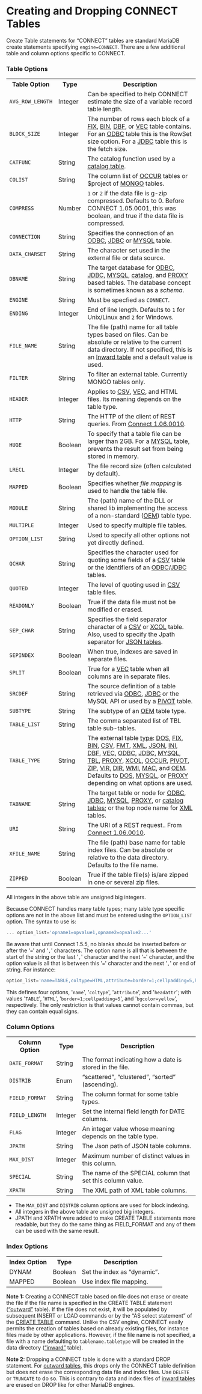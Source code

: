 # Creating and Dropping CONNECT Tables

Create Table statements for “CONNECT” tables are standard MariaDB create statements specifying
`engine=CONNECT`. There are a few additional table and column options specific to CONNECT.

### Table Options

<table><tbody><tr><th>Table Option</th><th>Type</th><th>Description</th></tr>
<tr><td><code>AVG_ROW_LENGTH</code></td><td>Integer</td><td>Can be specified to help CONNECT estimate the size of a variable record table length.</td></tr>
<tr><td><code>BLOCK_SIZE</code></td><td>Integer</td><td>The number of rows each block of a <a href="/kb/en/connect-dos-and-fix-table-types/">FIX</a>, <a href="/kb/en/connect-bin-table-type/">BIN</a>, <a href="/kb/en/connect-dbf-table-type/">DBF</a>, or <a href="/kb/en/connect-vec-table-type/">VEC</a> table contains. For an <a href="/kb/en/connect-table-types-odbc-table-type-accessing-tables-from-other-dbms/">ODBC</a> table this is the RowSet size option. For a <a href="/kb/en/connect-jdbc-table-type-accessing-tables-from-other-dbms/">JDBC</a> table this is the fetch size.</td></tr>
<tr><td><code>CATFUNC</code></td><td>String</td><td>The catalog function used by a <a href="/kb/en/connect-table-types-catalog-tables/">catalog table</a>.</td></tr>
<tr><td><code>COLIST</code></td><td>String</td><td>The column list of <a href="/kb/en/connect-table-types-occur-table-type/">OCCUR</a> tables or $project of  <a href="/kb/en/connect-mongo-table-type-accessing-collections-from-mongodb/">MONGO</a> tables.</td></tr>
<tr><td><code>COMPRESS</code></td><td>Number</td><td><code>1</code> or <code>2</code> if the data file is g-zip compressed. Defaults to 0. Before CONNECT 1.05.0001, this was boolean, and true if the data file is compressed.</td></tr>
<tr><td><code>CONNECTION</code></td><td>String</td><td>Specifies the connection of an <a href="/kb/en/connect-table-types-odbc-table-type-accessing-tables-from-other-dbms/">ODBC</a>, <a href="/kb/en/connect-jdbc-table-type-accessing-tables-from-other-dbms/">JDBC</a> or <a href="/kb/en/connect-table-types-mysql-table-type-accessing-mysqlmariadb-tables/">MYSQL</a> table.</td></tr>
<tr><td><code>DATA_CHARSET</code></td><td>String</td><td>The character set used in the external file or data source.</td></tr>
<tr><td><code>DBNAME</code></td><td>String</td><td>The target database for <a href="/kb/en/connect-table-types-odbc-table-type-accessing-tables-from-other-dbms/">ODBC</a>, <a href="/kb/en/connect-jdbc-table-type-accessing-tables-from-other-dbms/">JDBC</a>, <a href="/kb/en/connect-table-types-mysql-table-type-accessing-mysqlmariadb-tables/">MYSQL</a>, <a href="/kb/en/connect-table-types-catalog-tables/">catalog</a>, and <a href="/kb/en/connect-table-types-proxy-table-type/">PROXY</a> based tables. The database concept is sometimes known as a <em>schema</em>.</td></tr>
<tr><td><code>ENGINE</code></td><td>String</td><td>Must be specfied as <code>CONNECT</code>.</td></tr>
<tr><td><code>ENDING</code></td><td>Integer</td><td>End of line length. Defaults to <code>1</code> for Unix/Linux and <code>2</code> for Windows.</td></tr>
<tr><td><code>FILE_NAME</code></td><td>String</td><td>The file (path) name for all table types based on files. Can be absolute or relative to the current data directory. If not specified, this is an <a href="/kb/en/inward-and-outward-tables/#inward-tables">Inward table</a> and a default value is used.</td></tr>
<tr><td><code>FILTER</code></td><td>String</td><td>To filter an external table. Currently MONGO tables only.</td></tr>
<tr><td><code>HEADER</code></td><td>Integer</td><td>Applies to <a href="/kb/en/connect-csv-and-fmt-table-types/">CSV</a>, <a href="/kb/en/connect-vec-table-type/">VEC</a>, and HTML files. Its meaning depends on the table type.</td></tr>
<tr><td><code>HTTP</code></td><td>String</td><td>The HTTP of the client of REST queries. From <a href="/kb/en/connect/">Connect 1.06.0010</a>.</td></tr>
<tr><td><code>HUGE</code></td><td>Boolean</td><td>To specify that a table file can be larger than 2GB. For a <a href="/kb/en/connect-table-types-mysql-table-type-accessing-mysqlmariadb-tables/">MYSQL</a> table, prevents the result set from being stored in memory.</td></tr>
<tr><td><code>LRECL</code></td><td>Integer</td><td>The file record size (often calculated by default).</td></tr>
<tr><td><code>MAPPED</code></td><td>Boolean</td><td>Specifies whether <em>file mapping</em> is used to handle the table file.</td></tr>
<tr><td><code>MODULE</code></td><td>String</td><td>The (path) name of the DLL or shared lib implementing the access of a non-standard (<a href="/kb/en/connect-table-types-oem/">OEM</a>) table type.</td></tr>
<tr><td><code>MULTIPLE</code></td><td>Integer</td><td>Used to specify multiple file tables.</td></tr>
<tr><td><code>OPTION_LIST</code></td><td>String</td><td>Used to specify all other options not yet directly defined.</td></tr>
<tr><td><code>QCHAR</code></td><td>String</td><td>Specifies the character used for quoting some fields of a <a href="/kb/en/connect-csv-and-fmt-table-types/">CSV</a> table or the identifiers of an <a href="/kb/en/connect-table-types-odbc-table-type-accessing-tables-from-other-dbms/">ODBC</a>/<a href="/kb/en/connect-jdbc-table-type-accessing-tables-from-other-dbms/">JDBC</a> tables.</td></tr>
<tr><td><code>QUOTED</code></td><td>Integer</td><td>The level of quoting used in <a href="/kb/en/connect-csv-and-fmt-table-types/">CSV</a> table files.</td></tr>
<tr><td><code>READONLY</code></td><td>Boolean</td><td>True if the data file must not be modified or erased.</td></tr>
<tr><td><code>SEP_CHAR</code></td><td>String</td><td>Specifies the field separator character of a <a href="/kb/en/connect-csv-and-fmt-table-types/">CSV</a> or <a href="/kb/en/connect-table-types-xcol-table-type/">XCOL</a> table. Also, used to specify the Jpath separator for <a href="/kb/en/connect-json-table-type/">JSON tables</a>.</td></tr>
<tr><td><code>SEPINDEX</code></td><td>Boolean</td><td>When true, indexes are saved in separate files.</td></tr>
<tr><td><code>SPLIT</code></td><td>Boolean</td><td>True for a <a href="/kb/en/connect-vec-table-type/">VEC</a> table when all columns are in separate files.</td></tr>
<tr><td><code>SRCDEF</code></td><td>String</td><td>The source definition of a table retrieved via <a href="/kb/en/connect-table-types-odbc-table-type-accessing-tables-from-other-dbms/">ODBC</a>, <a href="/kb/en/connect-jdbc-table-type-accessing-tables-from-other-dbms/">JDBC</a> or the MySQL API or used by a <a href="/kb/en/connect-table-types-pivot-table-type/">PIVOT</a> table.</td></tr>
<tr><td><code>SUBTYPE</code></td><td>String</td><td>The subtype of an <a href="/kb/en/connect-table-types-oem/">OEM</a> table type.</td></tr>
<tr><td><code>TABLE_LIST</code></td><td>String</td><td>The comma separated list of TBL table sub-tables.</td></tr>
<tr><td><code>TABLE_TYPE</code></td><td>String</td><td>The external table <a href="/kb/en/connect-table-types-overview/">type</a>: <a href="/kb/en/connect-dos-and-fix-table-types/">DOS</a>, <a href="/kb/en/connect-dos-and-fix-table-types/">FIX</a>, <a href="/kb/en/connect-bin-table-type/">BIN</a>, <a href="/kb/en/connect-csv-and-fmt-table-types/">CSV</a>, <a href="/kb/en/connect-csv-and-fmt-table-types/">FMT</a>, <a href="/kb/en/connect-xml-table-type/">XML</a>, <a href="/kb/en/connect-json-table-type/">JSON</a>, <a href="/kb/en/connect-ini-table-type/">INI</a>, <a href="/kb/en/connect-dbf-table-type/">DBF</a>, <a href="/kb/en/connect-vec-table-type/">VEC</a>, <a href="/kb/en/connect-table-types-odbc-table-type-accessing-tables-from-other-dbms/">ODBC</a>, <a href="/kb/en/connect-jdbc-table-type-accessing-tables-from-other-dbms/">JDBC</a>, <a href="/kb/en/connect-table-types-mysql-table-type-accessing-mysqlmariadb-tables/">MYSQL</a>, <a href="/kb/en/connect-table-types-tbl-table-type-table-list/">TBL</a>, <a href="/kb/en/connect-table-types-proxy-table-type/">PROXY</a>, <a href="/kb/en/connect-table-types-xcol-table-type/">XCOL</a>, <a href="/kb/en/connect-table-types-occur-table-type/">OCCUR</a>, <a href="/kb/en/connect-table-types-pivot-table-type/">PIVOT</a>, <a href="/kb/en/connect-zipped-file-tables/">ZIP</a>, <a href="/kb/en/connect-table-types-vir/">VIR</a>, <a href="/kb/en/connect-table-types-special-virtual-tables/#dir-type">DIR</a>, <a href="/kb/en/connect-table-types-special-virtual-tables/#windows-management-instrumentation-table-type-wmi">WMI</a>, <a href="/kb/en/connect-table-types-special-virtual-tables/#mac-address-table-type-mac">MAC</a>, and <a href="/kb/en/connect-table-types-oem/">OEM</a>. Defaults to <a href="/kb/en/connect-dos-and-fix-table-types/">DOS</a>, <a href="/kb/en/connect-table-types-mysql-table-type-accessing-mysqlmariadb-tables/">MYSQL</a>, or <a href="/kb/en/connect-table-types-proxy-table-type/">PROXY</a> depending on what options are used.</td></tr>
<tr><td><code>TABNAME</code></td><td>String</td><td>The target table or node for <a href="/kb/en/connect-table-types-odbc-table-type-accessing-tables-from-other-dbms/">ODBC</a>, <a href="/kb/en/connect-jdbc-table-type-accessing-tables-from-other-dbms/">JDBC</a>, <a href="/kb/en/connect-table-types-mysql-table-type-accessing-mysqlmariadb-tables/">MYSQL</a>, <a href="/kb/en/connect-table-types-proxy-table-type/">PROXY</a>, or <a href="/kb/en/connect-table-types-catalog-tables/">catalog tables</a>; or the top node name for <a href="/kb/en/connect-xml-table-type/">XML</a> tables.</td></tr>
<tr><td><code>URI</code></td><td>String</td><td>The URI of a REST request.. From <a href="/kb/en/connect/">Connect 1.06.0010</a>.</td></tr>
<tr><td><code>XFILE_NAME</code></td><td>String</td><td>The file (path) base name for table index files. Can be absolute or relative to the data directory. Defaults to the file name.</td></tr>
<tr><td><code>ZIPPED</code></td><td>Boolean</td><td>True if the table file(s) is/are zipped in one or several zip files.</td></tr>
</tbody></table>

All integers in the above table are unsigned big integers.

Because CONNECT handles many table types; many table type specific options are
not in the above list and must be entered using the `OPTION_LIST` option. The
syntax to use is:

```sql
... option_list='opname1=opvalue1,opname2=opvalue2...'
```

Be aware that until Connect 1.5.5, no blanks should be inserted before or after the '`=`' and
'`,`' characters. The option name is all that is between the start of the
string or the last '`,`' character and the next '`=`' character, and the
option value is all that is between this '`=`' character and the next '`,`'
or end of string. For instance:

```sql
option_list='name=TABLE,coltype=HTML,attribute=border=1;cellpadding=5,headattr=bgcolor=yellow';
```

This defines four options, '`name`', '`coltype`', '`attribute`', and
'`headattr`'; with values '`TABLE`', '`HTML`',
'`border=1;cellpadding=5`', and '`bgcolor=yellow`', respectively. The only
restriction is that values cannot contain commas, but they can contain equal
signs.

### Column Options

<table><tbody><tr><th>Column Option</th><th>Type</th><th>Description</th></tr>
<tr><td><code>DATE_FORMAT</code></td><td>String</td><td>The format indicating how a date is stored in the file.</td></tr>
<tr><td><code>DISTRIB</code></td><td>Enum</td><td>“scattered”, “clustered”, “sorted” (ascending).</td></tr>
<tr><td><code>FIELD_FORMAT</code></td><td>String</td><td>The column format for some table types.</td></tr>
<tr><td><code>FIELD_LENGTH</code></td><td>Integer</td><td>Set the internal field length for DATE columns.</td></tr>
<tr><td><code>FLAG</code></td><td>Integer</td><td>An integer value whose meaning depends on the table type.</td></tr>
<tr><td><code>JPATH</code></td><td>String</td><td>The Json path of JSON table columns.</td></tr>
<tr><td><code>MAX_DIST</code></td><td>Integer</td><td>Maximum number of distinct values in this column.</td></tr>
<tr><td><code>SPECIAL</code></td><td>String</td><td>The name of the SPECIAL column that set this column value.</td></tr>
<tr><td><code>XPATH</code></td><td>String</td><td>The XML path of XML table columns.</td></tr>
</tbody></table>

- The `MAX_DIST` and `DISTRIB` column options are used for block indexing.
- All integers in the above table are unsigned big integers.
- JPATH and XPATH were added to make CREATE TABLE statements more readable, but they do the same thing as FIELD_FORMAT and any of them can be used with the same result.

### Index Options

<table><tbody><tr><th>Index Option</th><th>Type</th><th>Description</th></tr>
<tr><td>DYNAM</td><td>Boolean</td><td>Set the index as “dynamic”.</td></tr>
<tr><td>MAPPED</td><td>Boolean</td><td>Use index file mapping.</td></tr>
</tbody></table>

<strong>Note 1:</strong> Creating a CONNECT table based on file does not erase or create the
file if the file name is specified in the CREATE TABLE statement ([“outward”](/kb/en/inward-and-outward-tables/#outward-tables) table). If the file does not exist, it will be populated by subsequent INSERT or LOAD
commands or by the “AS select statement” of the [CREATE TABLE](/sql-statements-structure/sql-statements/data-definition/create/create-table/)
command. Unlike the CSV engine, CONNECT easily permits the creation of tables
based on already existing files, for instance files made by other applications.
However, if the file name is not specified, a file with a name defaulting to
`tablename.tabletype` will be created in the data directory ([“inward”](/kb/en/inward-and-outward-tables/#inward-tables) table).

<strong>Note 2:</strong> Dropping a CONNECT table is done with a standard DROP statement.
For [outward tables](/kb/en/inward-and-outward-tables/#inward-tables), this drops only the CONNECT table definition but does not
erase the corresponding data file and index files. Use `DELETE` or
`TRUNCATE` to do so. This is contrary to data and index files of [inward
tables](/kb/en/inward-and-outward-tables/#inward-tables) are erased on DROP like for other MariaDB engines.